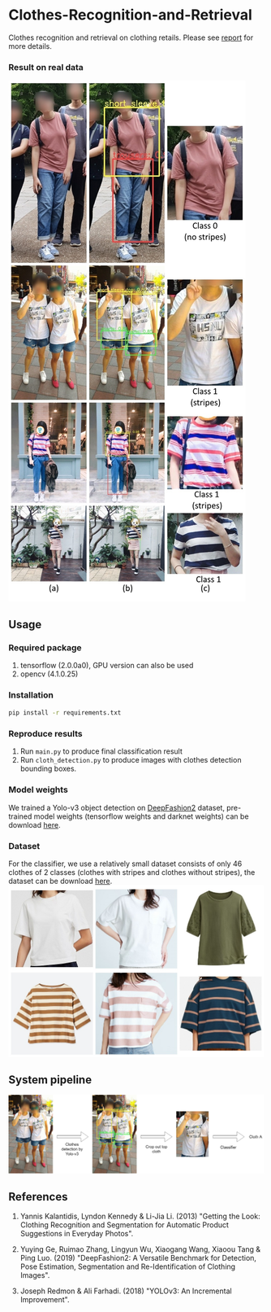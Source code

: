 # Clothes-Recognition-and-Retrieval
Clothes recognition and retrieval on clothing retails. Please see [report](./Final_report.pdf) for more details.

### Result on real data
![](./images/results.jpg)

## Usage
### Required package
1. tensorflow (2.0.0a0), GPU version can also be used
2. opencv (4.1.0.25)

### Installation
```bash
pip install -r requirements.txt
```

### Reproduce results
1. Run `main.py` to produce final classification result
2. Run `cloth_detection.py` to produce images with clothes detection bounding boxes.

### Model weights
We trained a Yolo-v3 object detection on [DeepFashion2](https://github.com/switchablenorms/DeepFashion2) dataset, pre-trained model weights (tensorflow weights and darknet weights) can be download [here](https://drive.google.com/file/d/1DPydA0FpLYEHaFYDa8_oZAot_Ou5JefK/).

### Dataset
For the classifier, we use a relatively small dataset consists of only 46 clothes of 2 classes (clothes with stripes and clothes without stripes), the dataset can be download [here](https://drive.google.com/file/d/1oCMPB1MSsB3yJdOLm2iEZFGyYSKXQmIw/). 
![](./images/clothes_class.jpg)

## System pipeline
![](./images/system_pipeline.png)

## References
1. Yannis Kalantidis, Lyndon Kennedy & Li-Jia Li. (2013) "Getting the Look: Clothing Recognition and Segmentation for Automatic Product Suggestions in Everyday Photos".

2. Yuying Ge, Ruimao Zhang, Lingyun Wu, Xiaogang Wang, Xiaoou Tang & Ping Luo. (2019) "DeepFashion2: A Versatile Benchmark for Detection, Pose Estimation, Segmentation and Re-Identification of Clothing Images".

3. Joseph Redmon & Ali Farhadi. (2018) "YOLOv3: An Incremental Improvement".